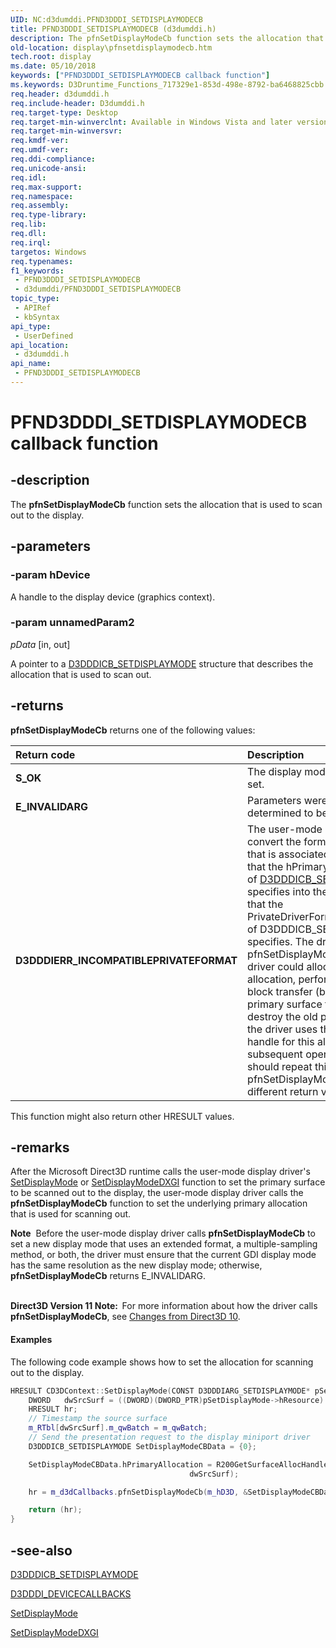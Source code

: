 ```yaml
---
UID: NC:d3dumddi.PFND3DDDI_SETDISPLAYMODECB
title: PFND3DDDI_SETDISPLAYMODECB (d3dumddi.h)
description: The pfnSetDisplayModeCb function sets the allocation that is used to scan out to the display.
old-location: display\pfnsetdisplaymodecb.htm
tech.root: display
ms.date: 05/10/2018
keywords: ["PFND3DDDI_SETDISPLAYMODECB callback function"]
ms.keywords: D3Druntime_Functions_717329e1-853d-498e-8792-ba6468825cbb.xml, PFND3DDDI_SETDISPLAYMODECB, PFND3DDDI_SETDISPLAYMODECB callback, d3dumddi/pfnSetDisplayModeCb, display.pfnsetdisplaymodecb, pfnSetDisplayModeCb, pfnSetDisplayModeCb callback function [Display Devices]
req.header: d3dumddi.h
req.include-header: D3dumddi.h
req.target-type: Desktop
req.target-min-winverclnt: Available in Windows Vista and later versions of the Windows operating systems.
req.target-min-winversvr: 
req.kmdf-ver: 
req.umdf-ver: 
req.ddi-compliance: 
req.unicode-ansi: 
req.idl: 
req.max-support: 
req.namespace: 
req.assembly: 
req.type-library: 
req.lib: 
req.dll: 
req.irql: 
targetos: Windows
req.typenames: 
f1_keywords:
 - PFND3DDDI_SETDISPLAYMODECB
 - d3dumddi/PFND3DDDI_SETDISPLAYMODECB
topic_type:
 - APIRef
 - kbSyntax
api_type:
 - UserDefined
api_location:
 - d3dumddi.h
api_name:
 - PFND3DDDI_SETDISPLAYMODECB
---
```


# PFND3DDDI_SETDISPLAYMODECB callback function


## -description

The <b>pfnSetDisplayModeCb</b> function sets the allocation that is used to scan out to the display.

## -parameters

### -param hDevice

A handle to the display device (graphics context).

### -param unnamedParam2

*pData* [in, out]

A pointer to a <a href="/windows-hardware/drivers/ddi/d3dumddi/ns-d3dumddi-_d3dddicb_setdisplaymode">D3DDDICB_SETDISPLAYMODE</a> structure that describes the allocation that is used to scan out.

## -returns

<b>pfnSetDisplayModeCb</b> returns one of the following values:

| **Return code** | **Description** | 
|:--|:--|
| **S_OK** | The display mode was successfully set. | 
| **E_INVALIDARG** |     Parameters were validated and determined to be incorrect. | 
| **D3DDDIERR_INCOMPATIBLEPRIVATEFORMAT** | The user-mode display driver must convert the format of the surface that is associated with the allocation that the hPrimaryAllocation member of [D3DDDICB_SETDISPLAYMODE](./ns-d3dumddi-_d3dddicb_setdisplaymode.md) specifies into the format attribute that the PrivateDriverFormatAttributemember of D3DDDICB_SETDISPLAYMODE specifies. The driver should then call pfnSetDisplayModeCb again. The driver could allocate a new allocation, perform a conversion bit-block transfer (bitblt) from the old primary surface to the new, and then destroy the old primary as long as the driver uses the new allocation handle for this allocation for all subsequent operations. The driver should repeat this process until pfnSetDisplayModeCb returns a different return value. |

This function might also return other HRESULT values.

## -remarks

After the Microsoft Direct3D runtime calls the user-mode display driver's <a href="/windows-hardware/drivers/ddi/d3dumddi/nc-d3dumddi-pfnd3dddi_setdisplaymode">SetDisplayMode</a> or <a href="/windows-hardware/drivers/ddi/dxgiddi/ns-dxgiddi-dxgi1_1_ddi_base_functions">SetDisplayModeDXGI</a> function to set the primary surface to be scanned out to the display, the user-mode display driver calls the <b>pfnSetDisplayModeCb</b> function to set the underlying primary allocation that is used for scanning out. 

<div class="alert"><b>Note</b>  Before the user-mode display driver calls <b>pfnSetDisplayModeCb</b> to set a new display mode that uses an extended format, a multiple-sampling method, or both, the driver must ensure that the current GDI display mode has the same resolution as the new display mode; otherwise, <b>pfnSetDisplayModeCb</b> returns E_INVALIDARG.
     </div>
<div> </div>

<b>Direct3D Version 11 Note:  </b>For more information about how the driver calls <b>pfnSetDisplayModeCb</b>, see <a href="/windows-hardware/drivers/display/changes-from-direct3d-10">Changes from Direct3D 10</a>.




#### Examples

The following code example shows how to set the allocation for scanning out to the display.

```cpp
HRESULT CD3DContext::SetDisplayMode(CONST D3DDDIARG_SETDISPLAYMODE* pSetDisplayMode) {
    DWORD   dwSrcSurf = ((DWORD)(DWORD_PTR)pSetDisplayMode->hResource) + pSetDisplayMode->SubResourceIndex;
    HRESULT hr;
    // Timestamp the source surface
    m_RTbl[dwSrcSurf].m_qwBatch = m_qwBatch;
    // Send the presentation request to the display miniport driver
    D3DDDICB_SETDISPLAYMODE SetDisplayModeCBData = {0};

    SetDisplayModeCBData.hPrimaryAllocation = R200GetSurfaceAllocHandle(m_pR200Ctx,
                                        dwSrcSurf);

    hr = m_d3dCallbacks.pfnSetDisplayModeCb(m_hD3D, &SetDisplayModeCBData);

    return (hr);
}
```

## -see-also

<a href="/windows-hardware/drivers/ddi/d3dumddi/ns-d3dumddi-_d3dddicb_setdisplaymode">D3DDDICB_SETDISPLAYMODE</a>



<a href="/windows-hardware/drivers/ddi/d3dumddi/ns-d3dumddi-_d3dddi_devicecallbacks">D3DDDI_DEVICECALLBACKS</a>



<a href="/windows-hardware/drivers/ddi/d3dumddi/nc-d3dumddi-pfnd3dddi_setdisplaymode">SetDisplayMode</a>



<a href="/windows-hardware/drivers/ddi/dxgiddi/ns-dxgiddi-dxgi1_1_ddi_base_functions">SetDisplayModeDXGI</a>

